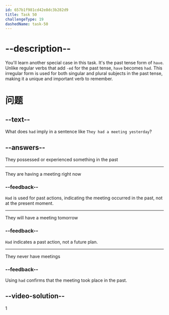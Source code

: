 ```yaml
---
id: 657b1f981cd42e8dc3b282d9
title: Task 50
challengeType: 19
dashedName: task-50
---
```


# --description--

You'll learn another special case in this task. It's the past tense form of `have`. Unlike regular verbs that add `-ed` for the past tense, `have` becomes `had`. This irregular form is used for both singular and plural subjects in the past tense, making it a unique and important verb to remember.

# 问题

## --text--

What does `had` imply in a sentence like `They had a meeting yesterday`?

## --answers--

They possessed or experienced something in the past

---

They are having a meeting right now

### --feedback--

`Had` is used for past actions, indicating the meeting occurred in the past, not at the present moment.

---

They will have a meeting tomorrow

### --feedback--

`Had` indicates a past action, not a future plan.

---

They never have meetings

### --feedback--

Using `had` confirms that the meeting took place in the past.

## --video-solution--

1

